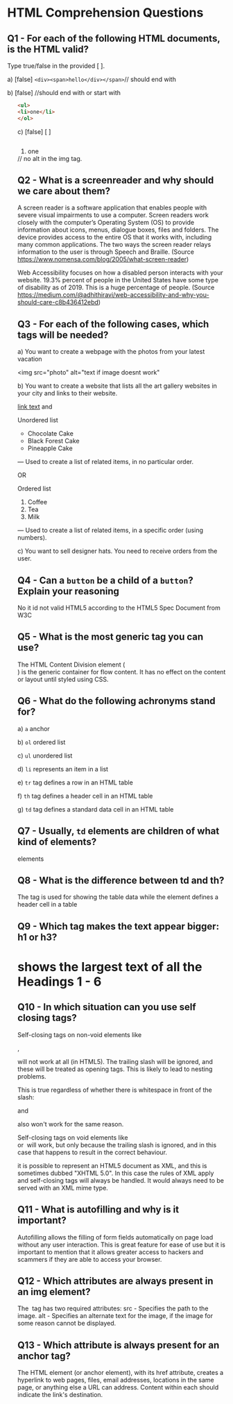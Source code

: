 # HTML Comprehension Questions

## Q1 - For each of the following HTML documents, is the HTML valid?

Type true/false in the provided [ ].

a) [false] `<div><span>hello</div></span>`// should end with </span></div>

b) [false] //should end with </ul> or start with <ol>

```html
<ul>
<li>one</li>
</ol>
```

c) [false] [ ] <ul></ul><img/><ol><li>one</li></ol> //  no alt in the img tag.

## Q2 - What is a screenreader and why should we care about them?

A screen reader is a software application that enables people with severe visual impairments to use a computer. Screen readers work closely with the computer’s Operating System (OS) to provide information about icons, menus, dialogue boxes, files and folders. The device provides access to the entire OS that it works with, including many common applications.
The two ways the  screen reader relays information to the user is through Speech and Braille. (Source https://www.nomensa.com/blog/2005/what-screen-reader)

Web Accessibility focuses on how a disabled person interacts with your website. 19.3% percent of people in the United States have some type of disability as of 2019. This is a huge percentage of people. (Source https://medium.com/@adhithiravi/web-accessibility-and-why-you-should-care-c8b436412ebd)

## Q3 - For each of the following cases, which tags will be needed?

a) You want to create a webpage with the photos from your latest vacation

<img src="photo" alt="text if image doesnt work"

b) You want to create a website that lists all the art gallery websites in your city and links to their website.

<a href="url">link text</a> and

Unordered list 

<ul>
    <li>Chocolate Cake</li>
    <li>Black Forest Cake</li>
    <li>Pineapple Cake</li>
</ul>

— Used to create a list of related items, in no particular order.

OR

Ordered list <ol>
  <li>Coffee</li>
  <li>Tea</li>
  <li>Milk</li>
</ol>  

— Used to create a list of related items, in a specific order (using numbers).

c) You want to sell designer hats. You need to receive orders from the user.

## Q4 - Can a `button` be a child of a `button`? Explain your reasoning

No it id not valid HTML5 according to the HTML5 Spec Document from W3C

## Q5 - What is the most generic tag you can use?

<div>	The HTML Content Division element (<div>) is the generic container for flow content. It has no effect on the content or layout until styled using CSS.

## Q6 - What do the following achronyms stand for?

a) `a` anchor

b) `ol` ordered list

c) `ul` unordered list

d) `li` represents an item in a list

e) `tr` <tr> tag defines a row in an HTML table

f) `th` <th> tag defines a header cell in an HTML table

g) `td` <td> tag defines a standard data cell in an HTML table

## Q7 - Usually, `td` elements are children of what kind of elements?

<tr> elements

## Q8 - What is the difference between td and th?

The <td> tag is used for showing the table data while the <th> element defines a header cell in a table

## Q9 - Which tag makes the text appear bigger: h1 or h3?

<h1> shows the largest text of all the Headings 1 - 6

## Q10 - In which situation can you use self closing tags?

Self-closing tags on non-void elements like <p/>, <div/> will not work at all (in HTML5). The trailing slash will be ignored, and these will be treated as opening tags. This is likely to lead to nesting problems.

This is true regardless of whether there is whitespace in front of the slash: <p /> and <div /> also won't work for the same reason.

Self-closing tags on void elements like <br/> or <img src="" alt=""/> will work, but only because the trailing slash is ignored, and in this case that happens to result in the correct behaviour.

it is possible to represent an HTML5 document as XML, and this is sometimes dubbed "XHTML 5.0". In this case the rules of XML apply and self-closing tags will always be handled. It would always need to be served with an XML mime type.


## Q11 - What is autofilling and why is it important?

 Autofilling allows the filling of form fields automatically on page load without any user interaction. This is  great feature for 
 ease of use but it is important to mention that it allows greater access to hackers and scammers if they are able to access your browser.

## Q12 - Which attributes are always present in an img element?

The <img> tag has two required attributes: src - Specifies the path to the image. alt - Specifies an alternate text for the image, if the image for some reason cannot be displayed.

## Q13 - Which attribute is always present for an anchor tag?
The HTML <a> element (or anchor element), with its href attribute, creates a hyperlink to web pages, files, email addresses, locations in the same page, or anything else a URL can address. Content within each <a> should indicate the link's destination.